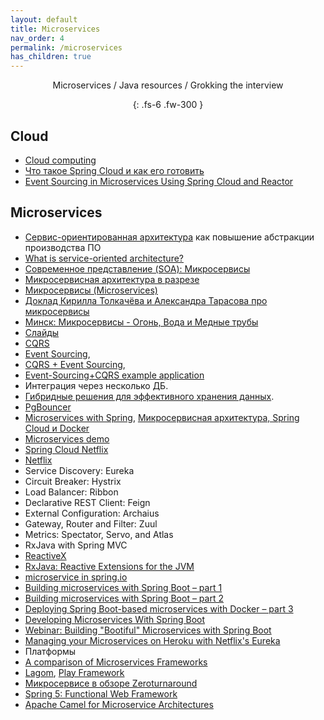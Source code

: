 ```yaml
---
layout: default
title: Microservices
nav_order: 4
permalink: /microservices
has_children: true
---
```

<div align="center" markdown="1">
Microservices / Java resources / Grokking the interview

{: .fs-6 .fw-300 }
</div>

## Cloud

- <a href="https://en.wikipedia.org/wiki/Cloud_computing">Cloud computing</a>
- <a href="https://habr.com/ru/company/jugru/blog/341026/">Что такое Spring Cloud и как его готовить</a>
- <a href="https://www.kennybastani.com/2016/04/event-sourcing-microservices-spring-cloud.html">Event Sourcing in Microservices Using Spring Cloud and Reactor</a>

## Microservices

 - <a href="http://ru.wikipedia.org/wiki/Сервис-ориентированная_архитектура">Сервис-ориентированная архитектура</a> как повышение абстракции производства ПО </a>
 - <a href="http://www.javaworld.com/article/2071889/soa/what-is-service-oriented-architecture.html">What is service-oriented architecture?</a>
 - <a href="https://ru.wikipedia.org/wiki/Микросервисы">Современное представление (SOA): Микросервисы</a>
 - [Микросервисная архитектура в разрезе](https://proglib.io/p/po-stopam-luchshih-mikroservisnaya-arhitektura-v-razreze-2019-11-07)
 - <a href="http://habrahabr.ru/post/249183/">Микросервисы (Microservices)</a> 
 - <a href="https://habrahabr.ru/company/jugru/blog/272009/">Доклад Кирилла Толкачёва и Александра Тарасова про микросервисы</a>
 - <a href="https://www.youtube.com/watch?v=ULppXf2ZWRM">Минск: Микросервисы - Огонь, Вода и Медные трубы</a>
 - <a href="http://www.slideshare.net/kirilltolkachev7/java-day-minsk-2016-keynote-about-microservices-in-real-world?qid=6f50c48c-f17f-4431-b977-df4a8575d65f">Слайды</a>
 - <a href="http://cqrs.nu/">CQRS</a>
 - <a href="https://habrahabr.ru/post/178259/">Event Sourcing</a>, 
 - <a href="https://habrahabr.ru/post/146429/">CQRS + Event Sourcing</a>, 
 - <a href="https://github.com/cer/event-sourcing-examples">Event-Sourcing+CQRS example application</a>
 - Интеграция через несколько ДБ. 
 - <a href="https://www.youtube.com/watch?v=15Xvq6xBcGI">Гибридные решения для эффективного хранения данных</a>.
 - <a href="http://evtuhovich.ru/blog/2012/02/12/pgbouncer/">PgBouncer</a>
 - <a href="https://spring.io/blog/2015/07/14/microservices-with-spring">Microservices with Spring</a>, <a href="https://habrahabr.ru/post/280786/">Микросервисная архитектура, Spring Cloud и Docker</a>
 - <a href="https://github.com/paulc4/microservices-demo">Microservices demo</a>
 - <a href="http://cloud.spring.io/spring-cloud-netflix/spring-cloud-netflix.html">Spring Cloud Netflix</a>
 - <a href="https://ru.wikipedia.org/wiki/Netflix">Netflix</a>
 - Service Discovery: Eureka
 - Circuit Breaker: Hystrix
 - Load Balancer: Ribbon
 - Declarative REST Client: Feign
 - External Configuration: Archaius
 - Gateway, Router and Filter: Zuul
 - Metrics: Spectator, Servo, and Atlas
 - RxJava with Spring MVC
 - <a href="http://reactivex.io/intro.html">ReactiveX</a>
 - <a href="https://github.com/ReactiveX/RxJava">RxJava: Reactive Extensions for the JVM</a>
 - <a href="https://spring.io/search?q=microservice">microservice in spring.io</a>
 - <a href="http://plainoldobjects.com/2014/04/01/building-microservices-with-spring-boot-part1/">Building microservices with Spring Boot – part 1</a>
 - <a href="http://plainoldobjects.com/2014/05/05/building-microservices-with-spring-boot-part-2/">Building microservices with Spring Boot – part 2</a>
 - <a href="http://plainoldobjects.com/2014/11/16/deploying-spring-boot-based-microservices-with-docker/">Deploying Spring Boot-based microservices with Docker – part 3</a>
 - <a href="https://github.com/livelessons-spring/building-microservices">Developing Microservices With Spring Boot</a>
 - <a href="http://www.youtube.com/watch?v=VPtlZLdm7Nc&list=PLgGXSWYM2FpNmY5a1MuomSvvovSWHWoAR">Webinar: Building "Bootiful" Microservices with Spring Boot</a>
 - <a href="https://blog.heroku.com/archives/2015/3/3/managing_your_microservices_on_heroku_with_netflix_s_eureka">Managing your Microservices on Heroku with Netflix's Eureka</a> 
 - Платформы
 - <a href="https://cdelmas.github.io/2015/11/01/A-comparison-of-Microservices-Frameworks.html">A comparison of Microservices Frameworks</a>
 - <a href="https://www.lightbend.com/lagom">Lagom</a>, <a href="https://playframework.com/">Play Framework</a>
 - <a href="http://zeroturnaround.com/rebellabs/java-tools-and-technologies-landscape-2016/">Микросервисе в обзоре Zeroturnaround</a>
 - <a href="https://dzone.com/articles/new-in-spring-5-functional-web-framework">Spring 5: Functional Web Framework</a>
 - <a href="http://www.ofbizian.com/2014/09/camel-microservices.html">Apache Camel for Micro­service Architectures</a>








